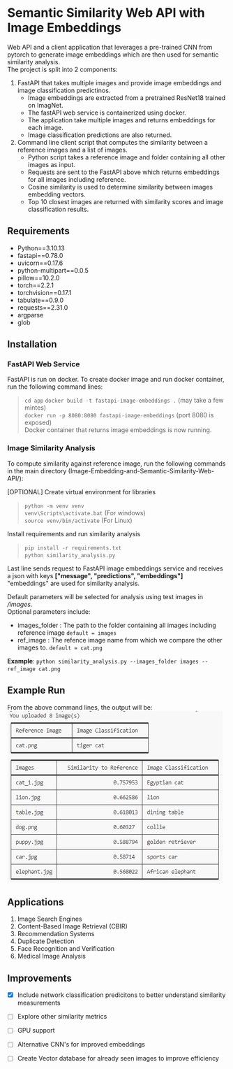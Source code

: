 # Semantic Similarity Web API with Image Embeddings
Web API and a client application that leverages a pre-trained CNN from pytorch to generate image embeddings which are then used for semantic similarity analysis. </br>
The project is split into 2 components: </br>
1. FastAPI that takes multiple images and provide image embeddings and image classification predictinos. </br>
    - Image embeddings are extracted from a pretrained ResNet18 trained on ImagNet.
    - The fastAPI web service is containerized using docker.
    - The application take multiple images and returns embeddings for each image. 
    - Image classification predictions are also returned. 
2. Command line client script that computes the similarity between a reference images and a list of images. </br>
    - Python script takes a reference image and folder containing all other images as input.
    - Requests are sent to the FastAPI above which returns embeddings for all images including reference. 
    - Cosine similarity is used to determine similarity between images embedding vectors.
    - Top 10 closest images are returned with similarity scores and image classification results. 

## Requirements

* Python==3.10.13
* fastapi==0.78.0
* uvicorn==0.17.6
* python-multipart==0.0.5
* pillow==10.2.0
* torch==2.2.1
* torchvision==0.17.1
* tabulate==0.9.0
* requests==2.31.0
* argparse
* glob


## Installation

### FastAPI Web Service
FastAPI is run on docker. To create docker image and run docker container, run the following command lines: </br> 
> `cd app`
> `docker build -t fastapi-image-embeddings .` (may take a few mintes) </br>
> `docker run -p 8080:8080 fastapi-image-embeddings` (port 8080 is exposed) </br> 
Docker container that returns image embeddings is now running.

### Image Similarity Analysis
To compute similarity against reference image, run the following commands in the main directory (Image-Embedding-and-Semantic-Similarity-Web-API/): </br> 

[OPTIONAL] Create virtual environment for libraries
> `python -m venv venv` </br> 
> `venv\Scripts\activate.bat` (For windows) </br> 
> `source venv/bin/activate` (For Linux) </br> 

Install requirements and run similarity analysis </br> 
> `pip install -r requirements.txt` </br> 
> `python similarity_analysis.py` </br>

Last line sends request to FastAPI image embeddings service and receives a json with keys **["message", "predictions", "embeddings"]** </br>
"embeddings" are used for similarity analysis. 

Default parameters will be selected for analysis using test images in */images*. </br> 
Optional parameters include: </br> 
* images_folder : The path to the folder containing all images including reference image `default = images` </br>
* ref_image : The refence image name from which we compare the other images to. `default = cat.png` </br> 

**Example**: `python similarity_analysis.py --images_folder images --ref_image cat.png`

## Example Run
From the above command lines, the output will be: </br>
![image info](./example/fastapi_similarity_output.JPG)


## Applications
1. Image Search Engines
2. Content-Based Image Retrieval (CBIR)
3. Recommendation Systems
4. Duplicate Detection
5. Face Recognition and Verification
6. Medical Image Analysis

## Improvements 
- [x] Include network classification predicitons to better understand similarity measurements
- [ ] Explore other similarity metrics
- [ ] GPU support
- [ ] Alternative CNN's for improved embeddings
- [ ] Create Vector database for already seen images to improve efficiency














